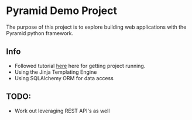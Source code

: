 # Pyramid Demo Project
The purpose of this project is to explore building web applications with the Pyramid python framework.

## Info
- Followed tutorial [here](https://docs.pylonsproject.org/projects/pyramid/en/latest/quick_tutorial/index.html) here for getting project running.
- Using the Jinja Templating Engine
- Using SQLAlchemy ORM for data access

## TODO:
- Work out leveraging REST API's as well
